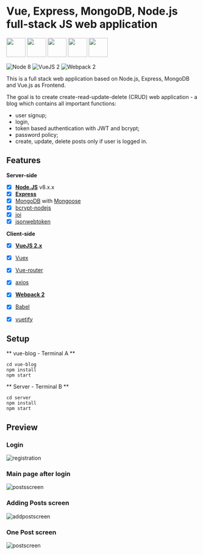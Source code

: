 # Vue, Express, MongoDB, Node.js full-stack JS web application 


<img src="http://vuejs.org/images/logo.png" height="50"> <img src="https://coligo.io/images/express.svg" height="50"> <img src="https://upload.wikimedia.org/wikipedia/en/thumb/4/45/MongoDB-Logo.svg/527px-MongoDB-Logo.svg.png" height="50"> <img src="https://worldvectorlogo.com/logos/nodejs-icon.svg" height="50"> <img src="https://nodejs.org/static/images/logo-light.svg" height="50">


![Node 8](https://img.shields.io/badge/node-8.x.x-green.svg)
![VueJS 2](https://img.shields.io/badge/vuejs-2.5.x-green.svg)
![Webpack 2](https://img.shields.io/badge/webpack-3.6.x-green.svg)

This is a full stack web application based on Node.js, Express, MongoDB and Vue.js as Frontend.

The goal is to create create-read-update-delete (CRUD) web application - a blog which contains all important functions:
- user signup;
- login, 
- token based authentication with JWT and bcrypt;
- password policy;
- create, update, delete posts only if user is logged in.


## Features

**Server-side**
* [x] **[Node.JS](https://nodejs.org)** v8.x.x
* [x] **[Express](https://github.com/expressjs/express)**
* [x] [MongoDB](https://www.mongodb.com/) with [Mongoose](https://github.com/Automattic/mongoose)
* [x] [bcrypt-nodejs](https://www.npmjs.com/package/bcrypt-nodejs)
* [x] [joi](https://github.com/hapijs/joi) 
* [x] [jsonwebtoken](https://www.npmjs.com/package/jsonwebtoken) 

**Client-side**
* [x] **[VueJS 2.x](https://github.com/vuejs/vue)**
* [x] [Vuex](https://github.com/vuejs/vuex)
* [x] [Vue-router](https://github.com/vuejs/vue-router)
* [x] [axios](https://github.com/mzabriskie/axios)
* [x] **[Webpack 2](https://github.com/webpack/webpack)**
* [x] [Babel](https://babeljs.io/)
* [x] [vuetify](https://github.com/vuetifyjs/vuetify) 


## Setup

** vue-blog - Terminal A **
```
cd vue-blog
npm install
npm start
```

** Server - Terminal B **
```
cd server
npm install
npm start
```

## Preview

### Login 

![registration](https://user-images.githubusercontent.com/20316294/40074903-a1c66134-5883-11e8-9e3b-6468299a0338.gif)

### Main page after login

![postsscreen](https://user-images.githubusercontent.com/20316294/40074932-b6b9bcda-5883-11e8-84c1-4762d24db3f7.jpg)

### Adding Posts screen

![addpostscreen](https://user-images.githubusercontent.com/20316294/40074950-c9de5e2e-5883-11e8-9654-99189056cb1b.jpg)

### One Post screen

![postscreen](https://user-images.githubusercontent.com/20316294/40075041-f95ea83e-5883-11e8-9f01-598b11d58d15.jpg)

